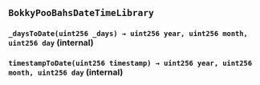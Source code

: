 ## `BokkyPooBahsDateTimeLibrary`

### `_daysToDate(uint256 _days) → uint256 year, uint256 month, uint256 day` (internal)

### `timestampToDate(uint256 timestamp) → uint256 year, uint256 month, uint256 day` (internal)
